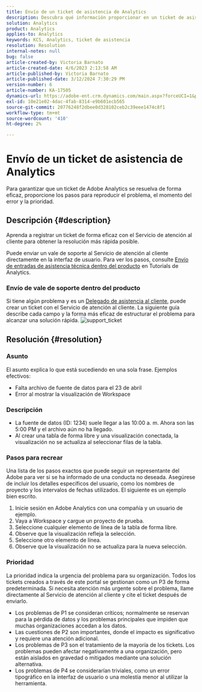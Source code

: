 ```yaml
---
title: Envío de un ticket de asistencia de Analytics
description: Descubra qué información proporcionar en un ticket de asistencia de Analytics para una resolución eficaz.
solution: Analytics
product: Analytics
applies-to: Analytics
keywords: KCS, Analytics, ticket de asistencia
resolution: Resolution
internal-notes: null
bug: false
article-created-by: Victoria Barnato
article-created-date: 4/6/2023 2:13:58 AM
article-published-by: Victoria Barnato
article-published-date: 3/12/2024 7:30:29 PM
version-number: 6
article-number: KA-17505
dynamics-url: https://adobe-ent.crm.dynamics.com/main.aspx?forceUCI=1&pagetype=entityrecord&etn=knowledgearticle&id=648fd6aa-20d4-ed11-a7c7-6045bd006295
exl-id: 10e21e02-4dac-4fab-8314-e9b601ecb565
source-git-commit: 20776248f2dbee0d328102ceb2c39eee1474c8f1
workflow-type: tm+mt
source-wordcount: '410'
ht-degree: 2%

---
```


# Envío de un ticket de asistencia de Analytics


Para garantizar que un ticket de Adobe Analytics se resuelva de forma eficaz, proporcione los pasos para reproducir el problema, el momento del error y la prioridad.

## Descripción {#description}


Aprenda a registrar un ticket de forma eficaz con el Servicio de atención al cliente para obtener la resolución más rápida posible.

Puede enviar un vale de soporte al Servicio de atención al cliente directamente en la interfaz de usuario. Para ver los pasos, consulte [Envío de entradas de asistencia técnica dentro del producto](https://experienceleague.adobe.com/docs/analytics-learn/tutorials/intro-to-analytics/getting-help/in-product-support-ticket-submission.html) en Tutorials de Analytics.

### Envío de vale de soporte dentro del producto

Si tiene algún problema y es un [Delegado de asistencia al cliente](https://helpx.adobe.com/es/experience-cloud/supported-users.html), puede crear un ticket con el Servicio de atención al cliente. La siguiente guía describe cada campo y la forma más eficaz de estructurar el problema para alcanzar una solución rápida.
![support_ticket](https://helpx.adobe.com/content/dam/help/en/analytics/kb/submitting-an-analytics-support-ticket/jcr:content/main-pars/image/support_ticket.png "support_ticket")

## Resolución {#resolution}


### Asunto

El asunto explica lo que está sucediendo en una sola frase. Ejemplos efectivos:

- Falta archivo de fuente de datos para el 23 de abril
- Error al mostrar la visualización de Workspace


### Descripción

- La fuente de datos (ID: 1234) suele llegar a las 10:00 a. m. Ahora son las 5:00 PM y el archivo aún no ha llegado.
- Al crear una tabla de forma libre y una visualización conectada, la visualización no se actualiza al seleccionar filas de la tabla.


### Pasos para recrear

Una lista de los pasos exactos que puede seguir un representante del Adobe para ver si se ha informado de una conducta no deseada. Asegúrese de incluir los detalles específicos del usuario, como los nombres de proyecto y los intervalos de fechas utilizados. El siguiente es un ejemplo bien escrito.

1. Inicie sesión en Adobe Analytics con una compañía y un usuario de ejemplo.
2. Vaya a Workspace y cargue un proyecto de prueba.
3. Seleccione cualquier elemento de línea de la tabla de forma libre.
4. Observe que la visualización refleja la selección.
5. Seleccione otro elemento de línea.
6. Observe que la visualización no se actualiza para la nueva selección.


### Prioridad

La prioridad indica la urgencia del problema para su organización. Todos los tickets creados a través de este portal se gestionan como un P3 de forma predeterminada. Si necesita atención más urgente sobre el problema, llame directamente al Servicio de atención al cliente y cite el ticket después de enviarlo.

- Los problemas de P1 se consideran críticos; normalmente se reservan para la pérdida de datos y los problemas principales que impiden que muchas organizaciones accedan a los datos.
- Las cuestiones de P2 son importantes, donde el impacto es significativo y requiere una atención adicional.
- Los problemas de P3 son el tratamiento de la mayoría de los tickets. Los problemas pueden afectar negativamente a una organización, pero están aislados en gravedad o mitigados mediante una solución alternativa.
- Los problemas de P4 se considerarían triviales, como un error tipográfico en la interfaz de usuario o una molestia menor al utilizar la herramienta.

<br>
